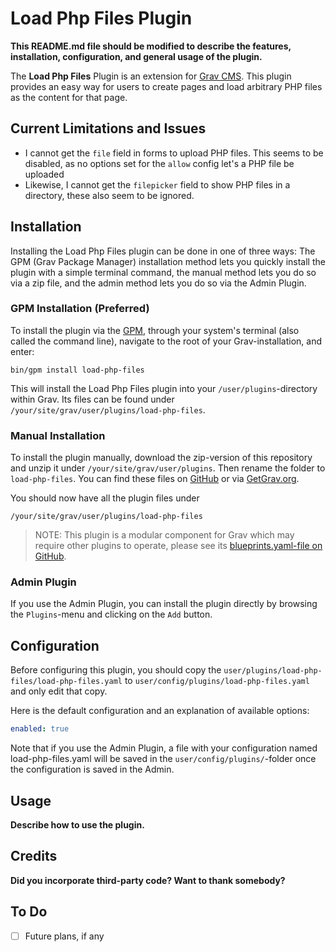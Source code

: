 # Load Php Files Plugin

**This README.md file should be modified to describe the features, installation, configuration, and general usage of the plugin.**

The **Load Php Files** Plugin is an extension for [Grav CMS](http://github.com/getgrav/grav). This plugin provides an easy way for users to create pages and load arbitrary PHP files as the content for that page.

## Current Limitations and Issues

- I cannot get the `file` field in forms to upload PHP files. This seems to be disabled, as no options set for the `allow` config let's a PHP file be uploaded
- Likewise, I cannot get the `filepicker` field to show PHP files in a directory, these also seem to be ignored.

## Installation

Installing the Load Php Files plugin can be done in one of three ways: The GPM (Grav Package Manager) installation method lets you quickly install the plugin with a simple terminal command, the manual method lets you do so via a zip file, and the admin method lets you do so via the Admin Plugin.

### GPM Installation (Preferred)

To install the plugin via the [GPM](http://learn.getgrav.org/advanced/grav-gpm), through your system's terminal (also called the command line), navigate to the root of your Grav-installation, and enter:

    bin/gpm install load-php-files

This will install the Load Php Files plugin into your `/user/plugins`-directory within Grav. Its files can be found under `/your/site/grav/user/plugins/load-php-files`.

### Manual Installation

To install the plugin manually, download the zip-version of this repository and unzip it under `/your/site/grav/user/plugins`. Then rename the folder to `load-php-files`. You can find these files on [GitHub](https://github.com/alyx-moon/grav-plugin-load-php-files) or via [GetGrav.org](http://getgrav.org/downloads/plugins#extras).

You should now have all the plugin files under

    /your/site/grav/user/plugins/load-php-files
	
> NOTE: This plugin is a modular component for Grav which may require other plugins to operate, please see its [blueprints.yaml-file on GitHub](https://github.com/alyx-moon/grav-plugin-load-php-files/blob/master/blueprints.yaml).

### Admin Plugin

If you use the Admin Plugin, you can install the plugin directly by browsing the `Plugins`-menu and clicking on the `Add` button.

## Configuration

Before configuring this plugin, you should copy the `user/plugins/load-php-files/load-php-files.yaml` to `user/config/plugins/load-php-files.yaml` and only edit that copy.

Here is the default configuration and an explanation of available options:

```yaml
enabled: true
```

Note that if you use the Admin Plugin, a file with your configuration named load-php-files.yaml will be saved in the `user/config/plugins/`-folder once the configuration is saved in the Admin.

## Usage

**Describe how to use the plugin.**

## Credits

**Did you incorporate third-party code? Want to thank somebody?**

## To Do

- [ ] Future plans, if any

